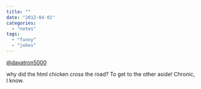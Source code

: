 ```yaml
---
title: ""
date: "2012-04-01"
categories: 
  - "notes"
tags: 
  - "funny"
  - "jokes"
---
```


[@davatron5000](https://twitter.com/davatron5000)

why did the html chicken cross the road? To get to the other aside! Chronic, I know.
